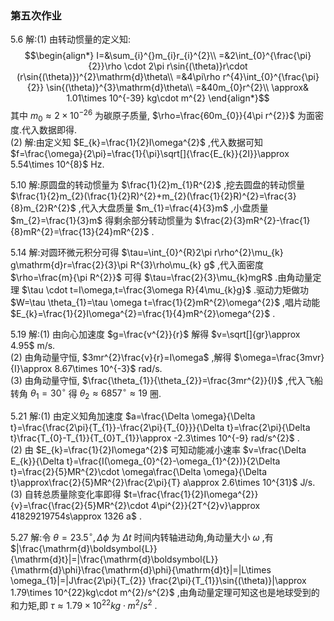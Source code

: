 ### 第五次作业

5.6 解:(1) 由转动惯量的定义知:
$$\begin{align*}
    I=&\sum_{i}^{}m_{i}r_{i}^{2}\\
    =&2\int_{0}^{\frac{\pi}{2}}\rho \cdot 2\pi r\sin{(\theta)}r\cdot (r\sin{(\theta)})^{2}\mathrm{d}\theta\\
    =&4\pi\rho r^{4}\int_{0}^{\frac{\pi}{2}} \sin{(\theta)}^{3}\mathrm{d}\theta\\
    =&40m_{0}r^{2}\\
    \approx& 1.01\times 10^{-39} kg\cdot m^{2}
\end{align*}$$其中 $m_{0}\approx 2\times 10^{-26}$ 为碳原子质量, $\rho=\frac{60m_{0}}{4\pi r^{2}}$ 为面密度.代入数据即得.
    \
    (2) 解:由定义知 $E_{k}=\frac{1}{2}I\omega^{2}$ ,代入数据可知 $f=\frac{\omega}{2\pi}=\frac{1}{\pi}\sqrt[]{\frac{E_{k}}{2I}}\approx 5.54\times 10^{8}$ Hz.
<br>

5.10 解:原圆盘的转动惯量为 $\frac{1}{2}m_{1}R^{2}$ ,挖去圆盘的转动惯量 $\frac{1}{2}m_{2}(\frac{1}{2}R)^{2}+m_{2}(\frac{1}{2}R)^{2}=\frac{3}{8}m_{2}R^{2}$ ,代入大盘质量 $m_{1}=\frac{4}{3}m$ ,小盘质量 $m_{2}=\frac{1}{3}m$ 得剩余部分转动惯量为 $\frac{2}{3}mR^{2}-\frac{1}{8}mR^{2}=\frac{13}{24}mR^{2}$ .
<br>

5.14 解:对圆环微元积分可得 $\tau=\int_{0}^{R}2\pi r\rho^{2}\mu_{k} g\mathrm{d}r=\frac{2}{3}\pi R^{3}\rho\mu_{k} g$ ,代入面密度 $\rho=\frac{m}{\pi R^{2}}$ 可得 $\tau=\frac{2}{3}\mu_{k}mgR$ .由角动量定理 $\tau \cdot t=I\omega,t=\frac{3\omega R}{4\mu_{k}g}$ .驱动力矩做功 $W=\tau \theta_{1}=\tau \omega t=\frac{1}{2}mR^{2}\omega^{2}$ ,唱片动能 $E_{k}=\frac{1}{2}I\omega^{2}=\frac{1}{4}mR^{2}\omega^{2}$ .
<br>

5.19 解:(1) 由向心加速度 $g=\frac{v^{2}}{r}$ 解得 $v=\sqrt[]{gr}\approx 4.95$ m/s.
    \
    (2) 由角动量守恒, $3mr^{2}\frac{v}{r}=I\omega$ ,解得 $\omega=\frac{3mvr}{I}\approx 8.67\times 10^{-3}$ rad/s.
    \
    (3) 由角动量守恒, $\frac{\theta_{1}}{\theta_{2}}=\frac{3mr^{2}}{I}$ ,代入飞船转角 $\theta_{1}=30^{\circ}$ 得 $\theta_{2}\approx 6857^{\circ}\approx19$ 圈.
<br>

5.21 解:(1) 由定义知角加速度 $a=\frac{\Delta \omega}{\Delta t}=\frac{\frac{2\pi}{T_{1}}-\frac{2\pi}{T_{0}}}{\Delta t}=\frac{2\pi}{\Delta t}\frac{T_{0}-T_{1}}{T_{0}T_{1}}\approx -2.3\times 10^{-9} rad/s^{2}$ .
    \
    (2) 由 $E_{k}=\frac{1}{2}I\omega^{2}$ 可知动能减小速率 $v=\frac{\Delta E_{k}}{\Delta t}=\frac{I(\omega_{0}^{2}-\omega_{1}^{2})}{2\Delta t}=\frac{2}{5}MR^{2}\cdot \omega\frac{\Delta \omega}{\Delta t}\approx\frac{2}{5}MR^{2}\frac{2\pi}{T} a\approx 2.6\times 10^{31}$ J/s.
    \
    (3) 自转总质量除变化率即得 $t=\frac{\frac{1}{2}I\omega^{2}}{v}=\frac{\frac{2}{5}MR^{2}\cdot 4\pi^{2}}{2T^{2}v}\approx 41829219754s\approx 1326 a$ .
<br>

5.27 解:令 $\theta=23.5^{\circ},\Delta \phi$ 为 $\Delta t$ 时间内转轴进动角,角动量大小 $\omega$ ,有 $|\frac{\mathrm{d}\boldsymbol{L}}{\mathrm{d}t}|=|\frac{\mathrm{d}\boldsymbol{L}}{\mathrm{d}\phi}\frac{\mathrm{d}\phi}{\mathrm{d}t}|=|L\times \omega_{1}|=|J\frac{2\pi}{T_{2}} \frac{2\pi}{T_{1}}\sin{(\theta)}|\approx 1.79\times 10^{22}kg\cdot m^{2}/s^{2}$ ,由角动量定理可知这也是地球受到的和力矩,即 $\tau\approx 1.79\times 10^{22}kg\cdot m^{2}/s^{2}$ .